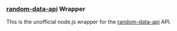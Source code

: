 ### [random-data-api](https://random-data-api.com/) Wrapper

This is the unofficial node.js wrapper for the [random-data-api](https://random-data-api.com/) API.
